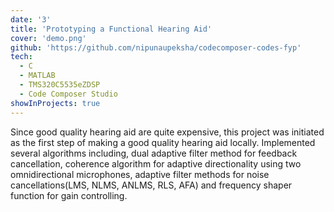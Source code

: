 ```yaml
---
date: '3'
title: 'Prototyping a Functional Hearing Aid'
cover: 'demo.png'
github: 'https://github.com/nipunaupeksha/codecomposer-codes-fyp'
tech:
  - C
  - MATLAB
  - TMS320C5535eZDSP
  - Code Composer Studio
showInProjects: true
---
```


Since good quality hearing aid are quite expensive, this project was initiated as the first step of making a good quality hearing aid locally. Implemented several algorithms including, dual adaptive filter method for feedback cancellation, coherence algorithm for adaptive directionality using two omnidirectional microphones, adaptive filter methods for noise cancellations(LMS, NLMS, ANLMS, RLS, AFA) and frequency shaper function for gain controlling.

